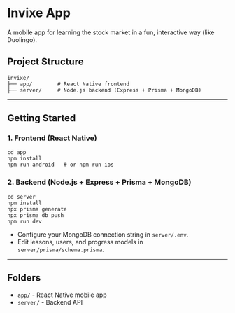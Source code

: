 # Invixe App

A mobile app for learning the stock market in a fun, interactive way (like Duolingo).

## Project Structure

```
invixe/
├── app/        # React Native frontend
├── server/     # Node.js backend (Express + Prisma + MongoDB)
```

---

## Getting Started

### 1. Frontend (React Native)

```
cd app
npm install
npm run android   # or npm run ios
```

### 2. Backend (Node.js + Express + Prisma + MongoDB)

```
cd server
npm install
npx prisma generate
npx prisma db push
npm run dev
```

- Configure your MongoDB connection string in `server/.env`.
- Edit lessons, users, and progress models in `server/prisma/schema.prisma`.

---

## Folders
- `app/` - React Native mobile app
- `server/` - Backend API 